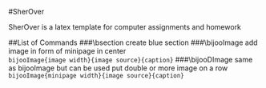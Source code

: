 #SherOver

SherOver is a latex template for computer assignments and homework

##List of Commands
###\bsection
create blue section
###\bijooImage
add image in form of minipage in center  
`bijooImage{image width}{image source}{caption}`
###\bijooDImage
same as bijooImage but can be used put double or more image on a row  
`bijooImage{minipage width}{image source}{caption}`
